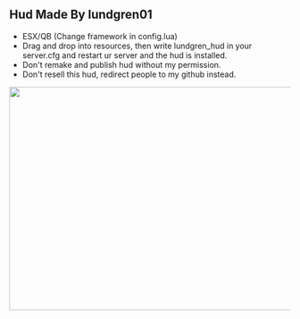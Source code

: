 ## Hud Made By lundgren01

- ESX/QB (Change framework in config.lua)
- Drag and drop into resources, then write lundgren_hud in your server.cfg and restart ur server and the hud is installed.
- Don't remake and publish hud without my permission.
- Don't resell this hud, redirect people to my github instead.

<img height="400em" width="1000em" src="https://cdn.discordapp.com/attachments/1080996604405882972/1216775427981447208/Skarmbild_2024-02-16_195624.png?ex=66019d6c&is=65ef286c&hm=d33b1a5268cd9a845e57d6c4d9089e9e6b5d1346eddf7badf7d8116b78030f6b&"/>  
